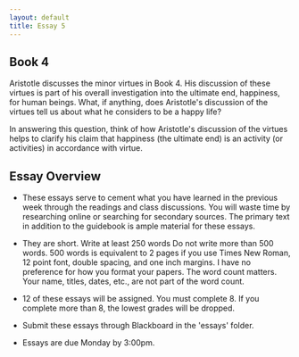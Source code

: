 ```yaml
---
layout: default
title: Essay 5
---
```


## Book 4

Aristotle discusses the minor virtues in Book 4. His discussion of these virtues is part of his overall investigation into the ultimate end, happiness, for human beings. What, if anything, does Aristotle's discussion of the virtues tell us about what he considers to be a happy life? 

In answering this question, think of how Aristotle's discussion of the virtues helps to clarify his claim that happiness (the ultimate end) is an activity (or activities) in accordance with virtue.  

## Essay Overview

+ These essays serve to cement what you have learned in the previous week through the readings and class discussions. You will waste time by researching online or searching for secondary sources. The primary text in addition to the guidebook is ample material for these essays.

+ They are short. Write at least 250 words Do not write more than 500 words. 500 words is equivalent to 2 pages if you use Times New Roman, 12 point font, double spacing, and one inch margins. I have no preference for how you format your papers. The word count matters. Your name, titles, dates, etc., are not part of the word count. 

+ 12 of these essays will be assigned. You must complete 8. If you complete more than 8, the lowest grades will be dropped.

+ Submit these essays through Blackboard in the 'essays' folder. 

+ Essays are due Monday by 3:00pm. 





 